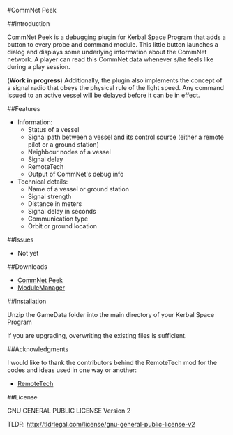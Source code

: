 #CommNet Peek

##Introduction

CommNet Peek is a debugging plugin for Kerbal Space Program that adds a button to every probe and command module. This little button launches a dialog and displays some underlying information about the CommNet network. A player can read this CommNet data whenever s/he feels like during a play session.

(**Work in progress**) Additionally, the plugin also implements the concept of a signal radio that obeys the physical rule of the light speed. Any command issued to an active vessel will be delayed before it can be in effect.

##Features

* Information:
    * Status of a vessel
    * Signal path between a vessel and its control source (either a remote pilot or a ground station)
    * Neighbour nodes of a vessel
    * Signal delay
    * RemoteTech 
    * Output of CommNet's debug info
* Technical details:
    * Name of a vessel or ground station
    * Signal strength
    * Distance in meters
    * Signal delay in seconds
    * Communication type
    * Orbit or ground location

##Issues

* Not yet

##Downloads

* [CommNet Peek](https://github.com/KSP-TaxiService/CommNetPeek/releases)
* [ModuleManager](http://forum.kerbalspaceprogram.com/index.php?/topic/50533-105-module-manager)

##Installation

Unzip the GameData folder into the main directory of your Kerbal Space Program

If you are upgrading, overwriting the existing files is sufficient.

##Acknowledgments

I would like to thank the contributors behind the RemoteTech mod for the codes and ideas used in one way or another:

* [RemoteTech](https://github.com/RemoteTechnologiesGroup/RemoteTech)

##License

GNU GENERAL PUBLIC LICENSE Version 2

TLDR: http://tldrlegal.com/license/gnu-general-public-license-v2